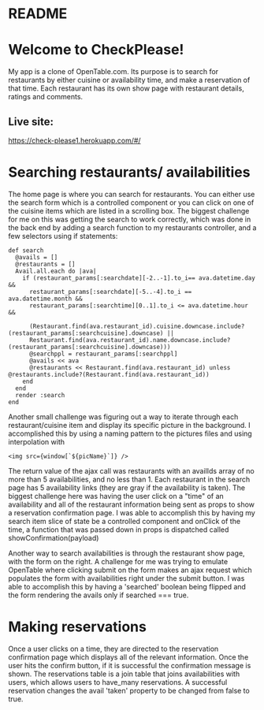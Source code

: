 # README

# Welcome to CheckPlease!

My app is a clone of OpenTable.com. Its purpose is to search for restaurants
by either cuisine or availability time, and make a reservation of that time.
Each restaurant has its own show page with restaurant details, ratings and
comments.

## Live site:

https://check-please1.herokuapp.com/#/

# Searching restaurants/ availabilities

The home page is where you can search for restaurants. You can either use
the search form which is a controlled component or you can click on one of
the cuisine items which are listed in a scrolling box. The biggest challenge
for me on this was getting the search to work correctly, which was done in the
back end by adding a search function to my restaurants controller, and a few
selectors using if statements:

```
def search
  @avails = []
  @restaurants = []
  Avail.all.each do |ava|
    if (restaurant_params[:searchdate][-2..-1].to_i== ava.datetime.day &&
      restaurant_params[:searchdate][-5..-4].to_i == ava.datetime.month &&
      restaurant_params[:searchtime][0..1].to_i <= ava.datetime.hour &&

      (Restaurant.find(ava.restaurant_id).cuisine.downcase.include?(restaurant_params[:searchcuisine].downcase) ||
      Restaurant.find(ava.restaurant_id).name.downcase.include?(restaurant_params[:searchcuisine].downcase)))
      @searchppl = restaurant_params[:searchppl]
      @avails << ava
      @restaurants << Restaurant.find(ava.restaurant_id) unless @restaurants.include?(Restaurant.find(ava.restaurant_id))
    end
  end
  render :search
end
``` 



Another small challenge was figuring out a way to
iterate through each restaurant/cuisine item and display its specific picture
in the background. I accomplished this by using a naming pattern to the pictures
files and using interpolation with

```
<img src={window[`${picName}`]} />
```
The return value of the ajax call was restaurants with an availIds array of no
more than 5 availabilities, and no less than 1. Each restaurant in the search
page has 5 availability links (they are gray if the availability is taken).
The biggest challenge here was having the user click on a "time" of an
availability and all of the restaurant information being sent as props to show a
reservation confirmation page. I was able to accomplish this by having my search
item slice of state be a controlled component and onClick of the time, a
function that was passed down in props is dispatched called
showConfirmation(payload)

Another way to search availabilities is through the restaurant show page, with
the form on the right. A challenge for me was trying to emulate OpenTable where
clicking submit on the form makes an ajax request which populates the form with
availabilities right under the submit button. I was able to accomplish this by
having a 'searched' boolean being flipped and the form rendering the avails only
if searched === true.

# Making reservations

Once a user clicks on a time, they are directed to the reservation confirmation
page which displays all of the relevant information. Once the user hits the
confirm button, if it is successful the confirmation message is shown. The
reservations table is a join table that joins availabilities with users, which
allows users to have_many reservations. A successful reservation changes the
avail 'taken' property to be changed from false to true.
